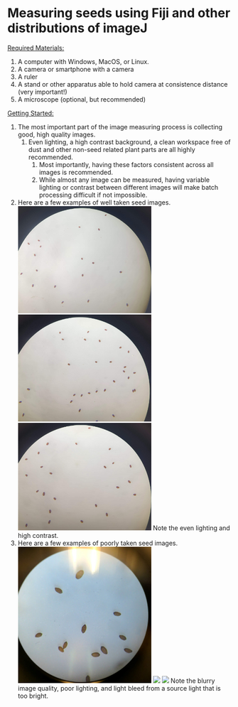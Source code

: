 # Measuring seeds using Fiji and other distributions of imageJ

<ins>Required Materials:</ins>

1. A computer with Windows, MacOS, or Linux.
2. A camera or smartphone with a camera
3. A ruler
4. A stand or other apparatus able to hold camera at consistence distance (very important!)
5. A microscope (optional, but recommended)

<ins>Getting Started:</ins>

1. The most important part of the image measuring process is collecting good, high quality images.
    1. Even lighting, a high contrast background, a clean workspace free of dust and other non-seed related plant parts are all highly recommended.
        1. Most importantly, having these factors consistent across all images is recommended.
        2. While almost any image can be measured, having variable lighting or contrast between different images will make batch processing difficult if not impossible.
2. Here are a few examples of well taken seed images. 
<img src="readme_images/GI_1.jpg" width = 300> <img src="readme_images/GI_2.jpg" width = 300> <img src="readme_images/GI_3.jpg" width = 300>
Note the even lighting and high contrast. 
3. Here are a few examples of poorly taken seed images.
<img src="readme_images/BI_1.jpg" width = 300> <img src="readme_images/BI_2.jpg" width = 300> <img src="readme_images/BI_3.jpg" width = 300>
 Note the blurry image quality, poor lighting, and light bleed from a source light that is too bright.
